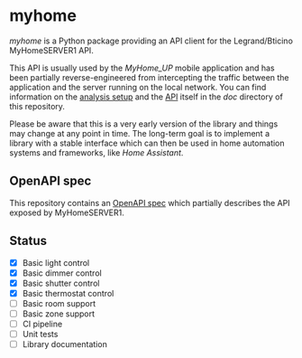# myhome

*myhome* is a Python package providing an API client for the Legrand/Bticino MyHomeSERVER1 API.

This API is usually used by the *MyHome_UP* mobile application and has been partially
reverse-engineered from intercepting the traffic between the application and the server
running on the local network. You can find information on the [analysis setup](doc/analysis_setup.md)
and the [API](doc/api.md) itself in the *doc* directory of this repository.

Please be aware that this is a very early version of the library and things may change at any
point in time.
The long-term goal is to implement a library with a stable interface which can then be
used in home automation systems and frameworks, like *Home Assistant*.

## OpenAPI spec

This repository contains an [OpenAPI spec](contrib/openapi.yml) which partially describes
the API exposed by MyHomeSERVER1.

## Status

- [x] Basic light control
- [x] Basic dimmer control
- [x] Basic shutter control
- [x] Basic thermostat control
- [ ] Basic room support
- [ ] Basic zone support
- [ ] CI pipeline
- [ ] Unit tests
- [ ] Library documentation
